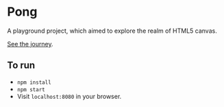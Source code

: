 # Pong

A playground project, which aimed to explore the realm of HTML5 canvas.

[See the journey](http://blog.oliverbenns.com/tag/pong).

## To run

- `npm install`
- `npm start`
- Visit `localhost:8080` in your browser.
